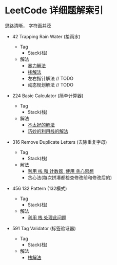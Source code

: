 # LeetCode 详细题解索引

思路清晰， 字符画并茂

* 42 Trapping Rain Water (接雨水)
    * Tag
        * Stack(栈)
    * 解法
        * [暴力解法](stack/42.go)
        * [栈解法](stack/42_stack.go)
        * 左右指针解法 // TODO
        * 动态规划解法 // TODO 
    
* 224 Basic Calculator (简单计算器)
    * Tag
        * Stack(栈)
    * 解法
        * [不太好的解法](stack/224_bad.go)
        * [巧妙的利用栈的解法](stack/224_good.go)
   
* 316 Remove Duplicate Letters (去除重复字母)
    * Tag
        * Stack(栈)
    * 解法
        * [利用 栈 和 计数器 ,使用 贪心思想](stack/316.go)
        * 贪心法(每次拼凑都检查修改前和修改后的)
        
* 456 132 Pattern (132模式)
    * Tag
        * Stack(栈)
    * 解法
        * [利用 栈 处理此问题](stack/456.go)       
        
* 591 Tag Validator (标签验证器)
    * Tag
        * Stack(栈)
    * 解法
        * [栈解法](stack/591.go)
        
